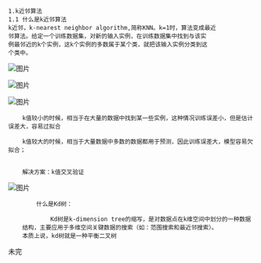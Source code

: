     1.k近邻算法
    1.1 什么是k近邻算法
    k近邻，k-nearest neighbor algorithm,简称KNN。k=1时，算法变成最近
    邻算法。给定一个训练数据集，对新的输入实例，在训练数据集中找到与该实
    例最邻近的k个实例，这k个实例的多数属于某个类，就把该输入实例分类到这
    个类中。
![图片](https://user-images.githubusercontent.com/38878365/185144616-e364d7cb-96d6-4b11-a006-2e4b6f2d1b63.png)

![图片](https://user-images.githubusercontent.com/38878365/185144797-c76409f2-d712-4e04-bc90-d762a441c361.png)

![图片](https://user-images.githubusercontent.com/38878365/185145262-11188376-1497-4c28-82b1-f021932809db.png)
		
		k值较小的时候，相当于在大量的数据中找到某一些实例，这种情况训练误差小，但是估计误差大，容易过拟合
		
		k值较大的时候，相当于大量数据中多数的数据都用于预测，因此训练误差大，模型容易欠拟合；
		
		
		解决方案：k值交叉验证

![图片](https://user-images.githubusercontent.com/38878365/185146821-6cb95b80-3e65-4c14-aca1-bab28c9f3716.png)

			什么是Kd树：
		
				Kd树是k-dimension tree的缩写，是对数据点在k维空间中划分的一种数据
		结构，主要应用于多维空间关键数据的搜索（如：范围搜索和最近邻搜索）。
		本质上说，kd树就是一种平衡二叉树



未完
